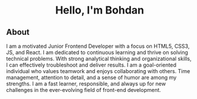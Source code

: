 <h1 align="center">Hello, I'm Bohdan</h1>

## About

I am a motivated Junior Frontend Developer with a focus on HTML5, CSS3, JS, and React. I am dedicated to continuous learning and thrive on solving technical problems. With strong analytical thinking and organizational skills, I can effectively troubleshoot and deliver results. I am a goal-oriented individual who values teamwork and enjoys collaborating with others. Time management, attention to detail, and a sense of humor are among my strengths. I am a fast learner, responsible, and always up for new challenges in the ever-evolving field of front-end development.
